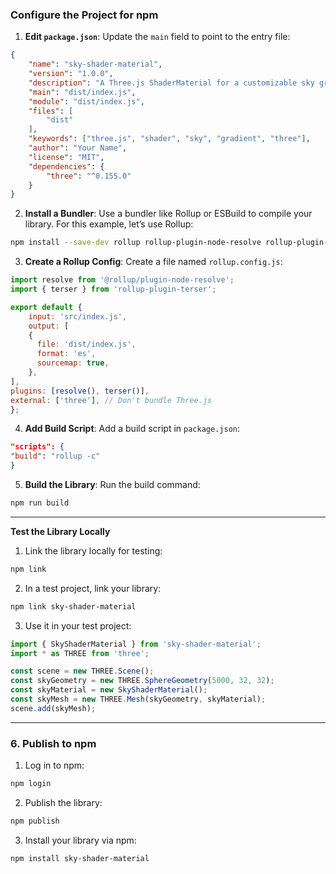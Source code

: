 ### **Configure the Project for npm**

1. **Edit `package.json`**: Update the `main` field to point to the entry file:

```json
{
    "name": "sky-shader-material",
    "version": "1.0.0",
    "description": "A Three.js ShaderMaterial for a customizable sky gradient",
    "main": "dist/index.js",
    "module": "dist/index.js",
    "files": [
	    "dist"
    ],
    "keywords": ["three.js", "shader", "sky", "gradient", "three"],
    "author": "Your Name",
    "license": "MIT",
    "dependencies": {
	    "three": "^0.155.0"
	}
}
```

2. **Install a Bundler**: Use a bundler like Rollup or ESBuild to compile your library. For this example, let’s use Rollup:

```bash
npm install --save-dev rollup rollup-plugin-node-resolve rollup-plugin-terser
```

3. **Create a Rollup Config**: Create a file named `rollup.config.js`:

```javascript
import resolve from '@rollup/plugin-node-resolve';
import { terser } from 'rollup-plugin-terser';

export default {
    input: 'src/index.js',
	output: [
    {
      file: 'dist/index.js',
      format: 'es',
      sourcemap: true,
	},
],
plugins: [resolve(), terser()],
external: ['three'], // Don't bundle Three.js
};
```
4. **Add Build Script**: Add a build script in `package.json`:
```json
"scripts": {
"build": "rollup -c"
}
```
5. **Build the Library**: Run the build command:
```bash
npm run build
```

---

**Test the Library Locally**

1. Link the library locally for testing:
```bash
npm link
```

2. In a test project, link your library:
```bash
npm link sky-shader-material
```

3. Use it in your test project:

```javascript
import { SkyShaderMaterial } from 'sky-shader-material';
import * as THREE from 'three';

const scene = new THREE.Scene();
const skyGeometry = new THREE.SphereGeometry(5000, 32, 32);
const skyMaterial = new SkyShaderMaterial();
const skyMesh = new THREE.Mesh(skyGeometry, skyMaterial);
scene.add(skyMesh);
```


---

### 6. **Publish to npm**

1. Log in to npm:
```bash
npm login
```
2. Publish the library:
```bash
npm publish
```
3. Install your library via npm:
```bash
npm install sky-shader-material
```


